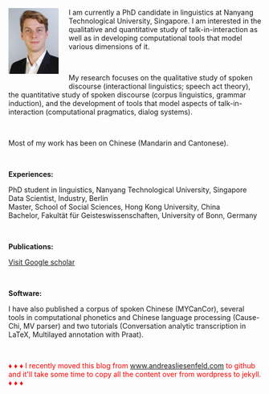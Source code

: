 <p><img src="pic.jpg" alt="Picture" style="float:left;border:2;margin-right: 20px;margin-bottom: 20px">

I am currently a PhD candidate in linguistics at Nanyang Technological University, Singapore. I am interested in the qualitative and quantitative study of talk-in-interaction as well as in developing computational tools that model various dimensions of it.<br />

<br />

My research focuses on the qualitative study of spoken discourse (interactional linguistics; speech act theory), the quantitative study of spoken discourse (corpus linguistics, grammar induction), and the development of tools that model aspects of talk-in-interaction (computational pragmatics, dialog systems).<br />

<br />

Most of my work has been on Chinese (Mandarin and Cantonese).<br />

<br />

<b>Experiences:</b><br>


PhD student in linguistics, Nanyang Technological University, Singapore<br>
Data Scientist, Industry, Berlin<br>
Master, School of Social Sciences, Hong Kong University, China<br>
Bachelor, Fakultät für Geisteswissenschaften, University of Bonn, Germany<br />

<br />

<b>Publications:</b><br>

<a href=" https://scholar.google.com/citations?user=pMjOZNsAAAAJ">Visit Google scholar</a><br />

<br />

<b>Software:</b><br>

I have also published a corpus of spoken Chinese (MYCanCor), several tools in computational phonetics and Chinese language processing (Cause-Chi, MV parser) and two tutorials (Conversation analytic transcription in LaTeX, Multilayed annotation with Praat).<br />

<br />

<font color="red">&#9830; &#9830; &#9830; I recently moved this blog from www.andreasliesenfeld.com to github and it'll take some time to copy all the content over from wordpress to jekyll. &#9830; &#9830; &#9830;</font><br />

<br />
